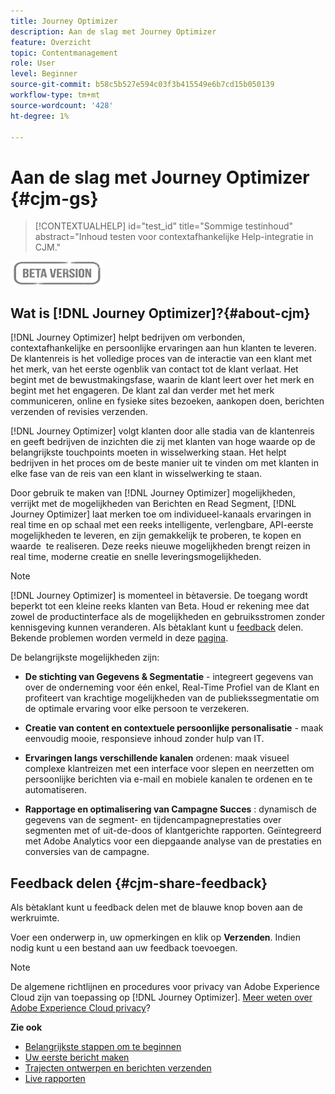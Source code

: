 ```yaml
---
title: Journey Optimizer
description: Aan de slag met Journey Optimizer
feature: Overzicht
topic: Contentmanagement
role: User
level: Beginner
source-git-commit: b58c5b527e594c03f3b415549e6b7cd15b050139
workflow-type: tm+mt
source-wordcount: '428'
ht-degree: 1%

---
```


# Aan de slag met Journey Optimizer {#cjm-gs}

>[!CONTEXTUALHELP]
>id="test_id"
>title="Sommige testinhoud"
>abstract="Inhoud testen voor contextafhankelijke Help-integratie in CJM."

![](assets/do-not-localize/badge.png)

## Wat is [!DNL Journey Optimizer]?{#about-cjm}

[!DNL Journey Optimizer] helpt bedrijven om verbonden, contextafhankelijke en persoonlijke ervaringen aan hun klanten te leveren. De klantenreis is het volledige proces van de interactie van een klant met het merk, van het eerste ogenblik van contact tot de klant verlaat. Het begint met de bewustmakingsfase, waarin de klant leert over het merk en begint met het engageren. De klant zal dan verder met het merk communiceren, online en fysieke sites bezoeken, aankopen doen, berichten verzenden of revisies verzenden.

[!DNL Journey Optimizer] volgt klanten door alle stadia van de klantenreis en geeft bedrijven de inzichten die zij met klanten van hoge waarde op de belangrijkste touchpoints moeten in wisselwerking staan. Het helpt bedrijven in het proces om de beste manier uit te vinden om met klanten in elke fase van de reis van een klant in wisselwerking te staan.

Door gebruik te maken van [!DNL Journey Optimizer] mogelijkheden, verrijkt met de mogelijkheden van Berichten en Read Segment, [!DNL Journey Optimizer] laat merken toe om individueel-kanaals ervaringen in real time en op schaal met een reeks intelligente, verlengbare, API-eerste mogelijkheden te leveren, en zijn gemakkelijk te proberen, te kopen en waarde &#x200B; te realiseren. Deze reeks nieuwe mogelijkheden brengt reizen in real time, moderne creatie en snelle leveringsmogelijkheden. &#x200B;

>[!NOTE]
>
>[!DNL Journey Optimizer] is momenteel in bètaversie. De toegang wordt beperkt tot een kleine reeks klanten van Beta. Houd er rekening mee dat zowel de productinterface als de mogelijkheden en gebruiksstromen zonder kennisgeving kunnen veranderen. Als bètaklant kunt u [feedback](#cjm-share-feedback) delen. Bekende problemen worden vermeld in deze [pagina](known-issues.md).

De belangrijkste mogelijkheden zijn:

* **De stichting van Gegevens &amp; Segmentatie**  - integreert gegevens van over de onderneming voor één enkel, Real-Time Profiel van de Klant en profiteert van krachtige mogelijkheden van de publiekssegmentatie om de optimale ervaring voor elke persoon te verzekeren.

* **Creatie van content en contextuele persoonlijke personalisatie**  - maak eenvoudig mooie, responsieve inhoud zonder hulp van IT.

* **Ervaringen langs verschillende kanalen**  ordenen: maak visueel complexe klantreizen met een interface voor slepen en neerzetten om persoonlijke berichten via e-mail en mobiele kanalen te ordenen en te automatiseren.

* **Rapportage en optimalisering van Campagne Succes** : dynamisch de gegevens van de segment- en tijdencampagneprestaties over segmenten met of uit-de-doos of klantgerichte rapporten. Geïntegreerd met Adobe Analytics voor een diepgaande analyse van de prestaties en conversies van de campagne.

## Feedback delen {#cjm-share-feedback}

Als bètaklant kunt u feedback delen met de blauwe knop boven aan de werkruimte.

Voer een onderwerp in, uw opmerkingen en klik op **Verzenden**. Indien nodig kunt u een bestand aan uw feedback toevoegen.

>[!NOTE]
>
>De algemene richtlijnen en procedures voor privacy van Adobe Experience Cloud zijn van toepassing op [!DNL Journey Optimizer]. [Meer weten over Adobe Experience Cloud privacy](https://www.adobe.com/privacy/experience-cloud.html)?


**Zie ook**

* [Belangrijkste stappen om te beginnen](quick-start.md)
* [Uw eerste bericht maken](get-started-content.md)
* [Trajecten ontwerpen en berichten verzenden](building-journeys/journey-gs.md)
* [Live rapporten](reports/live-report.md)
